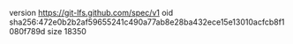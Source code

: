 version https://git-lfs.github.com/spec/v1
oid sha256:472e0b2b2af59655241c490a77ab8e28ba432ece15e13010acfcb8f1080f789d
size 18350
